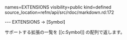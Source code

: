 names=EXTENSIONS
visibility=public
kind=defined
source_location=refm/api/src/rdoc/markdown.rd:172

--- EXTENSIONS -> [Symbol]

サポートする拡張の一覧を [[c:Symbol]] の配列で返します。

